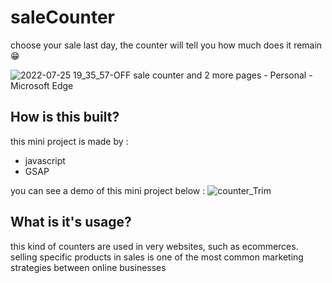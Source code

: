 # saleCounter
choose your sale last day, the counter will tell you how much does it remain 😁


![2022-07-25 19_35_57-OFF sale counter and 2 more pages - Personal - Microsoft​ Edge](https://user-images.githubusercontent.com/34205377/180812279-41f2b34a-af67-4393-be56-07cd50b9df07.png)

## How is this built?
this mini project is made by :
- javascript
- GSAP

you can see a demo of this mini project below :
![counter_Trim](https://user-images.githubusercontent.com/34205377/180812649-679fcd47-948e-430a-8e4e-ef3c033ff2ca.gif)

## What is it's usage?
this kind of counters are used in very websites, such as ecommerces. selling specific products in sales is one of the most common marketing strategies between online businesses
